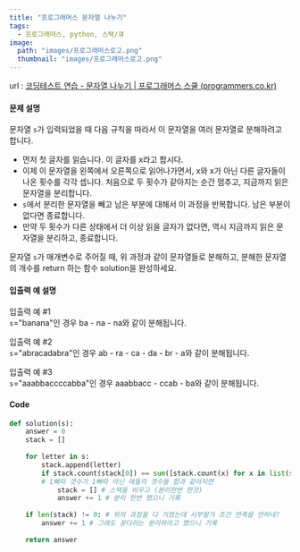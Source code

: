 ```yaml
---
title: "프로그래머스 문자열 나누기"
tags:
  - 프로그래머스, python, 스택/큐
image:
  path: "images/프로그래머스로고.png"
  thumbnail: "images/프로그래머스로고.png"
---
```


url : [코딩테스트 연습 - 문자열 나누기 | 프로그래머스 스쿨 (programmers.co.kr)](https://school.programmers.co.kr/learn/courses/30/lessons/140108)
#### 문제 설명
문자열 `s`가 입력되었을 때 다음 규칙을 따라서 이 문자열을 여러 문자열로 분해하려고 합니다.
 -  먼저 첫 글자를 읽습니다. 이 글자를 x라고 합시다.
 -   이제 이 문자열을 왼쪽에서 오른쪽으로 읽어나가면서, x와 x가 아닌 다른 글자들이 나온 횟수를 각각 셉니다. 처음으로 두 횟수가 같아지는 순간 멈추고, 지금까지 읽은 문자열을 분리합니다.
 -   `s`에서 분리한 문자열을 빼고 남은 부분에 대해서 이 과정을 반복합니다. 남은 부분이 없다면 종료합니다.
 -   만약 두 횟수가 다른 상태에서 더 이상 읽을 글자가 없다면, 역시 지금까지 읽은 문자열을 분리하고, 종료합니다.

문자열 `s`가 매개변수로 주어질 때, 위 과정과 같이 문자열들로 분해하고, 분해한 문자열의 개수를 return 하는 함수 solution을 완성하세요.

#### 입출력 예 설명

입출력 예 #1  
`s`="banana"인 경우 ba - na - na와 같이 분해됩니다.

입출력 예 #2  
`s`="abracadabra"인 경우 ab - ra - ca - da - br - a와 같이 분해됩니다.

입출력 예 #3  
`s`="aaabbaccccabba"인 경우 aaabbacc - ccab - ba와 같이 분해됩니다.

#### Code
```python
def solution(s):
    answer = 0
    stack = []
    
    for letter in s:
        stack.append(letter)
        if stack.count(stack[0]) == sum([stack.count(x) for x in list(set(stack)) if x != stack[0]]):
        # 1빠따 갯수가 1빠따 아닌 애들의 갯수들 합과 같아지면
            stack = [] # 스택을 비우고 (분리한번 한것)
            answer += 1 # 분리 한번 했으니 기록
    
    if len(stack) != 0: # 위의 과정을 다 거쳤는데 시부랄거 조건 만족을 안하네?
        answer += 1 # 그래도 꽁다리는 분리하라고 했으니 기록
    
    return answer
```

